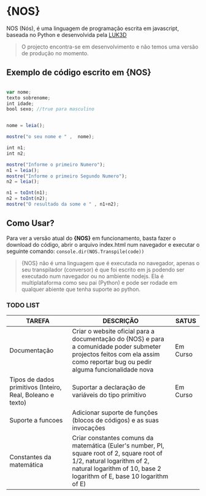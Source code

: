 # {NOS}

NOS (Nós), é uma linguagem de programação escrita em javascript, baseada no Python e desenvolvida pela [LUK3D](http://www.luk3d.com)

>O projecto encontra-se em desenvolvimento e não temos uma versão de produção no momento.

## Exemplo de código escrito em {NOS}
```JavaScript

var nome;
texto sobrenome;
int idade;
bool sexo; //true para masculino


nome = leia();

mostre("o seu nome e " ,  nome);

int n1;
int n2;

mostre("Informe o primeiro Numero");
n1 = leia();
mostre("Informe o primeiro Segundo Numero");
n2 = leia();

n1 = toInt(n1);
n2 = toInt(n2);
mostre("O resultado da some e " , n1+n2);

```


## Como Usar?

Para ver a versão atual do **{NOS}** em funcionamento, basta fazer o download do código, abrir o arquivo index.html num navegador e executar o seguinte comando:
`
console.dir(NOS.Transpile(code))
`
>{NOS} não é uma linguagem que é executada no navegador, apenas o seu transpilador (conversor) é que foi escrito em js podendo ser executado num navegador ou no ambiente nodejs. Ela é multiplataforma como seu pai (Python) e pode ser rodade em qualquer abiente que tenha suporte ao python. 

### TODO LIST

|TAREFA| DESCRIÇÃO| SATUS |
|------|----------|-------|
|Documentação| Criar o website oficial para a documentação do {NOS} e para a comunidade poder submeter projectos feitos com ela assim como reportar bug ou pedir alguma funcionalidade nova  | Em Curso |
|Tipos de dados primitivos (Inteiro, Real, Boleano e texto)| Suportar a declaração de variáveis do tipo primitivo | Em Curso |
|Suporte a funcoes | Adicionar suporte de funções (blocos de códigos) e as suas invocações||
|Constantes da matemática| Criar constantes comuns da matemática (Euler's number, PI, square root of 2, square root of 1/2, natural logarithm of 2, natural logarithm of 10, base 2 logarithm of E, base 10 logarithm of E)|